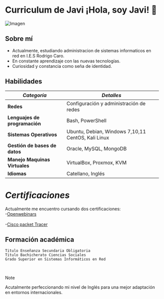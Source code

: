 # Curriculum de Javi ¡Hola, soy Javi! 👋
![Imagen](https://i.redd.it/favorite-episode-of-the-animatrix-for-me-its-matriculated-v0-wxd4gz18vocc1.jpg?width=1999&format=pjpg&auto=webp&s=88e2d47240b1d623fb01a5e380ff9c800ff74df7)

## Sobre mí

-  Actualmente, estudiando administracion de sistemas informaticos en red en I.E.S Rodrigo Caro.
-  En constante aprendizaje con las nuevas tecnologías.
-  Curiosidad y constancia como seña de identidad.


##  Habilidades 
| *Categoría* | *Detalles* |
| ------ | ----- |
| **Redes**	 | Configuración y administración de redes |
| **Lenguajes de programación**	 | Bash, PowerShell |
| **Sistemas Operativos**	| Ubuntu, Debian, Windows 7,10,11 CentOS, Kali Linux |
|	**Gestión de bases de datos**| Oracle, MySQL, MongoDB|
| **Manejo Maquinas Virtuales** | VirtualBox, Proxmox, KVM |
| **Idiomas** | Catellano, Inglés |


# *Certificaciones*
  Actualmente me encuentro cursando dos certificaciones:  
    -[Openwebinars ](https://openwebinars.net/)
    <br>  
    -[Cisco packet Tracer](https://www.netacad.com/es/cisco-packet-tracer)   


## Formación académica
~~~
Titulo Enseñanza Secundaria Obligatoria
Titulo Bachicherato Ciencias Sociales
Grado Superior en Sistemas Informáticos en Red

~~~
<br>  


> [!NOTE]
> Acutalmente perfeccionando mi nivel de Inglés para una mejor adaptación en entornos internacionales.
